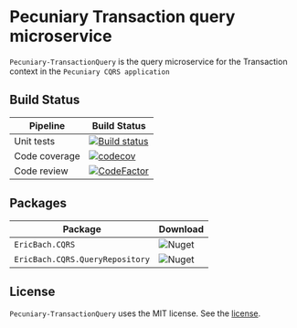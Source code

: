 # Pecuniary Transaction query microservice

`Pecuniary-TransactionQuery` is the query microservice for the Transaction context in the `Pecuniary CQRS application`

## Build Status

Pipeline | Build Status
-|-
Unit tests | [![Build status](https://ci.appveyor.com/api/projects/status/3ke306xih29xssnu?svg=true)](https://ci.appveyor.com/project/eric-bach/pecuniary-transactionquery)
Code coverage | [![codecov](https://codecov.io/gh/eric-bach/Pecuniary-TransactionQuery/branch/master/graph/badge.svg)](https://codecov.io/gh/eric-bach/Pecuniary-TransactionQuery)
Code review | [![CodeFactor](https://www.codefactor.io/repository/github/eric-bach/pecuniary-TransactionQuery/badge)](https://www.codefactor.io/repository/github/eric-bach/pecuniary-transactionquery)

## Packages

Package | Download
-|-
`EricBach.CQRS` | ![Nuget](https://img.shields.io/nuget/v/EricBach.CQRS) |
`EricBach.CQRS.QueryRepository` | ![Nuget](https://img.shields.io/nuget/v/EricBach.CQRS.QueryRepository) |

## License

`Pecuniary-TransactionQuery` uses the MIT license. See the [license](https://github.com/eric-bach/Pecuniary-TransactionQuery/blob/master/LICENSE).
